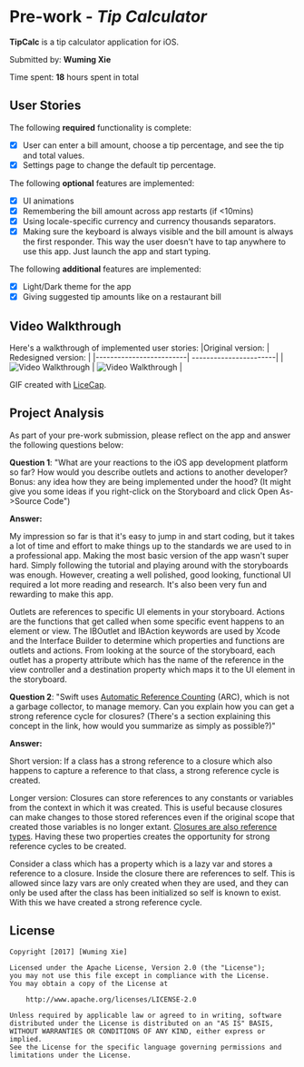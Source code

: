 # Pre-work - *Tip Calculator*

**TipCalc** is a tip calculator application for iOS.

Submitted by: **Wuming Xie**

Time spent: **18** hours spent in total

## User Stories

The following **required** functionality is complete:

* [x] User can enter a bill amount, choose a tip percentage, and see the tip and total values.
* [x] Settings page to change the default tip percentage.

The following **optional** features are implemented:
* [x] UI animations
* [x] Remembering the bill amount across app restarts (if <10mins)
* [x] Using locale-specific currency and currency thousands separators.
* [x] Making sure the keyboard is always visible and the bill amount is always the first responder. This way the user doesn't have to tap anywhere to use this app. Just launch the app and start typing.

The following **additional** features are implemented:
* [x] Light/Dark theme for the app
* [x] Giving suggested tip amounts like on a restaurant bill

## Video Walkthrough

Here's a walkthrough of implemented user stories:
|Original version:        | Redesigned version:    |
|-------------------------| -----------------------|
|<img src='http://i.imgur.com/b1RBnub.gif' title='Video Walkthrough' width='' alt='Video Walkthrough' />  |  <img src='http://i.imgur.com/5UdWyHb.gif' title='Video Walkthrough' width='' alt='Video Walkthrough' /> |


GIF created with [LiceCap](http://www.cockos.com/licecap/).

## Project Analysis

As part of your pre-work submission, please reflect on the app and answer the following questions below:

**Question 1**: "What are your reactions to the iOS app development platform so far? How would you describe outlets and actions to another developer? Bonus: any idea how they are being implemented under the hood? (It might give you some ideas if you right-click on the Storyboard and click Open As->Source Code")

**Answer:**

My impression so far is that it's easy to jump in and start coding, but it takes a lot of time and effort to make things up to the standards we are used to in a professional app. Making the most basic version of the app wasn't super hard. Simply following the tutorial and playing around with the storyboards was enough. However, creating a well polished, good looking, functional UI required a lot more reading and research. It's also been very fun and rewarding to make this app.

Outlets are references to specific UI elements in your storyboard. Actions are the functions that get called when some specific event happens to an element or view. The IBOutlet and IBAction keywords are used by Xcode and the Interface Builder to determine which properties and functions are outlets and actions. From looking at the source of the storyboard, each outlet has a property attribute which has the name of the reference in the view controller and a destination property which maps it to the UI element in the storyboard.

**Question 2**: "Swift uses [Automatic Reference Counting](https://developer.apple.com/library/content/documentation/Swift/Conceptual/Swift_Programming_Language/AutomaticReferenceCounting.html#//apple_ref/doc/uid/TP40014097-CH20-ID49) (ARC), which is not a garbage collector, to manage memory. Can you explain how you can get a strong reference cycle for closures? (There's a section explaining this concept in the link, how would you summarize as simply as possible?)"

**Answer:**

Short version:
If a class has a strong reference to a closure which also happens to capture a reference to that class, a strong reference cycle is created.

Longer version:
Closures can store references to any constants or variables from the context in which it was created. This is useful because closures can make changes to those stored references even if the original scope that created those variables is no longer extant. [Closures are also reference types](https://developer.apple.com/library/content/documentation/Swift/Conceptual/Swift_Programming_Language/Closures.html#//apple_ref/doc/uid/TP40014097-CH11-ID104). Having these two properties creates the opportunity for strong reference cycles to be created.

Consider a class which has a property which is a lazy var and stores a reference to a closure. Inside the closure there are references to self. This is allowed since lazy vars are only created when they are used, and they can only be used after the class has been initialized so self is known to exist.  With this we have created a strong reference cycle.


## License

    Copyright [2017] [Wuming Xie]

    Licensed under the Apache License, Version 2.0 (the "License");
    you may not use this file except in compliance with the License.
    You may obtain a copy of the License at

        http://www.apache.org/licenses/LICENSE-2.0

    Unless required by applicable law or agreed to in writing, software
    distributed under the License is distributed on an "AS IS" BASIS,
    WITHOUT WARRANTIES OR CONDITIONS OF ANY KIND, either express or implied.
    See the License for the specific language governing permissions and
    limitations under the License.
